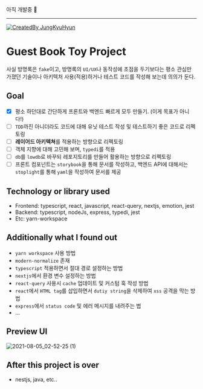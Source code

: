 아직 개발중 🚧

---

[![CreatedBy JungKyuHyun](https://img.shields.io/badge/CreatedBy-JungKyuHyun-181717.svg?logo=github)](https://github.com/JungKyuHyun)

# Guest Book Toy Project

사실 방명록은 `fake`이고, 방명록의 `UI/UX`나 동작성에 초점을 두기보다는 평소 관심만 가졌던 기술이나 아키텍처 사용(적용)하거나 테스트 코드를 작성해 보는데 의의가 둔다.

## Goal

- [x] 평소 하던대로 간단하게 프론트와 백엔드 빠르게 모두 만들기. (이게 목표가 아니다!)
- [ ] `TDD`까진 아니더라도 코드에 대해 유닛 테스트 작성 및 테스트하기 좋은 코드로 리펙토링
- [ ] **레이어드 아키텍쳐**를 적용하는 방향으로 리펙토링
- [ ] 객체 지향에 대해 고민해 보며, `typedi`를 적용
- [ ] `db`를 `lowdb`로 바꾸되 레포지토리를 만들어 활용하는 방향으로 리펙토링
- [ ] 프론트 컴포넌트는 `storybook`을 통해 문서를 작성하고, 백엔드 API에 대해서는 `stoplight`를 통해 `yaml`을 작성하여 문서를 제공

## Technology or library used

- Frontend: typescript, react, javascript, react-query, nextjs, emotion, jest
- Backend: typescript, nodeJs, express, typedi, jest
- Etc: yarn-workspace

## Additionally what I found out

- `yarn workspace` 사용 방법
- `modern-normalize` 존재
- `typescript` 적용하면서 절대 경로 설정하는 방법
- `nextjs`에서 환경 변수 설정하는 방법
- `react-query` 사용시 `cache` 업데이트 및 커스텀 훅 작성 방법
- `react`에서 `HTML tag`를 삽입하면서 `dutiy string`을 삭제하여 `xss` 공격을 막는 방법
- `express`에서 `status code` 및 에러 메시지를 내려주는 법
- ...

## Preview UI

![2021-08-05_02-52-25 (1)](https://user-images.githubusercontent.com/42884032/128230463-1d2a7fda-36c7-4af2-a67f-8c597432b424.gif)

## After this project is over

- nestjs, java, etc..
